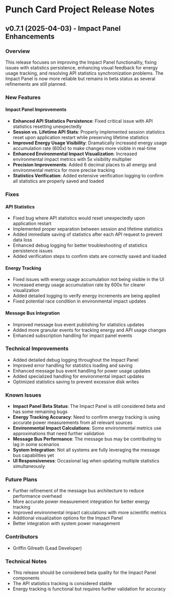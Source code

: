 # Punch Card Project Release Notes

## v0.7.1 (2025-04-03) - Impact Panel Enhancements

### Overview
This release focuses on improving the Impact Panel functionality, fixing issues with statistics persistence, enhancing visual feedback for energy usage tracking, and resolving API statistics synchronization problems. The Impact Panel is now more reliable but remains in beta status as several refinements are still planned.

### New Features

#### Impact Panel Improvements
- **Enhanced API Statistics Persistence**: Fixed critical issue with API statistics resetting unexpectedly
- **Session vs. Lifetime API Stats**: Properly implemented session statistics reset upon application restart while preserving lifetime statistics
- **Improved Energy Usage Visibility**: Dramatically increased energy usage accumulation rate (600x) to make changes more visible in real-time
- **Enhanced Environmental Impact Visualization**: Increased environmental impact metrics with 5x visibility multiplier
- **Precision Improvements**: Added 6 decimal places to all energy and environmental metrics for more precise tracking
- **Statistics Verification**: Added extensive verification logging to confirm all statistics are properly saved and loaded

### Fixes

#### API Statistics
- Fixed bug where API statistics would reset unexpectedly upon application restart
- Implemented proper separation between session and lifetime statistics
- Added immediate saving of statistics after each API request to prevent data loss
- Enhanced debug logging for better troubleshooting of statistics persistence issues
- Added verification steps to confirm stats are correctly saved and loaded

#### Energy Tracking
- Fixed issues with energy usage accumulation not being visible in the UI
- Increased energy usage accumulation rate by 600x for clearer visualization
- Added detailed logging to verify energy increments are being applied
- Fixed potential race condition in environmental impact updates

#### Message Bus Integration
- Improved message bus event publishing for statistics updates
- Added more granular events for tracking energy and API usage changes
- Enhanced subscription handling for impact panel events

### Technical Improvements
- Added detailed debug logging throughout the Impact Panel
- Improved error handling for statistics loading and saving
- Enhanced message bus event handling for power usage updates
- Added specialized handling for environmental impact updates
- Optimized statistics saving to prevent excessive disk writes

### Known Issues
- **Impact Panel Beta Status**: The Impact Panel is still considered beta and has some remaining bugs
- **Energy Tracking Accuracy**: Need to confirm energy tracking is using accurate power measurements from all relevant sources
- **Environmental Impact Calculations**: Some environmental metrics use approximations that need further validation
- **Message Bus Performance**: The message bus may be contributing to lag in some scenarios
- **System Integration**: Not all systems are fully leveraging the message bus capabilities yet
- **UI Responsiveness**: Occasional lag when updating multiple statistics simultaneously

### Future Plans
- Further refinement of the message bus architecture to reduce performance overhead
- More accurate power measurement integration for better energy tracking
- Improved environmental impact calculations with more scientific metrics
- Additional visualization options for the Impact Panel
- Better integration with system power management

### Contributors
- Griffin Gilreath (Lead Developer)

### Technical Notes
- This release should be considered beta quality for the Impact Panel components
- The API statistics tracking is considered stable
- Energy tracking is functional but requires further validation for accuracy 